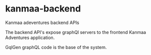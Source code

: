 # kanmaa-backend
Kanmaa adeventures backend APIs 

The backend API's expose graphQl servers to the frontend Kanmaa Adventures application.

GqlGen graphQL code is the base of the system.
